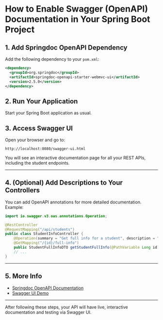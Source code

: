 # How to Enable Swagger (OpenAPI) Documentation in Your Spring Boot Project

## 1. Add Springdoc OpenAPI Dependency

Add the following dependency to your `pom.xml`:

```xml
<dependency>
  <groupId>org.springdoc</groupId>
  <artifactId>springdoc-openapi-starter-webmvc-ui</artifactId>
  <version>2.5.0</version>
</dependency>
```

## 2. Run Your Application

Start your Spring Boot application as usual.

## 3. Access Swagger UI

Open your browser and go to:

```
http://localhost:8080/swagger-ui.html
```

You will see an interactive documentation page for all your REST APIs, including the student endpoints.

---

## 4. (Optional) Add Descriptions to Your Controllers

You can add OpenAPI annotations for more detailed documentation. Example:

```java
import io.swagger.v3.oas.annotations.Operation;

@RestController
@RequestMapping("/api/students")
public class StudentInfoController {
    @Operation(summary = "Get full info for a student", description = "Returns all details for a student, including class, courses, marks, and teachers.")
    @GetMapping("/{id}/full-info")
    public StudentFullInfoDTO getStudentFullInfo(@PathVariable Long id) { ... }
    // ...
}
```

---

## 5. More Info
- [Springdoc OpenAPI Documentation](https://springdoc.org/)
- [Swagger UI Demo](https://swagger.io/tools/swagger-ui/)

---

After following these steps, your API will have live, interactive documentation and testing via Swagger UI.
